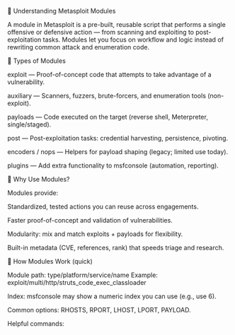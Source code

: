 🔧 Understanding Metasploit Modules

A module in Metasploit is a pre-built, reusable script that performs a single offensive or defensive action — from scanning and exploiting to post-exploitation tasks. Modules let you focus on workflow and logic instead of rewriting common attack and enumeration code.

📌 Types of Modules

exploit — Proof-of-concept code that attempts to take advantage of a vulnerability.

auxiliary — Scanners, fuzzers, brute-forcers, and enumeration tools (non-exploit).

payloads — Code executed on the target (reverse shell, Meterpreter, single/staged).

post — Post-exploitation tasks: credential harvesting, persistence, pivoting.

encoders / nops — Helpers for payload shaping (legacy; limited use today).

plugins — Add extra functionality to msfconsole (automation, reporting).

🎯 Why Use Modules?

Modules provide:

Standardized, tested actions you can reuse across engagements.

Faster proof-of-concept and validation of vulnerabilities.

Modularity: mix and match exploits + payloads for flexibility.

Built-in metadata (CVE, references, rank) that speeds triage and research.

🔑 How Modules Work (quick)

Module path: type/platform/service/name
Example: exploit/multi/http/struts_code_exec_classloader

Index: msfconsole may show a numeric index you can use (e.g., use 6).

Common options: RHOSTS, RPORT, LHOST, LPORT, PAYLOAD.

Helpful commands:
